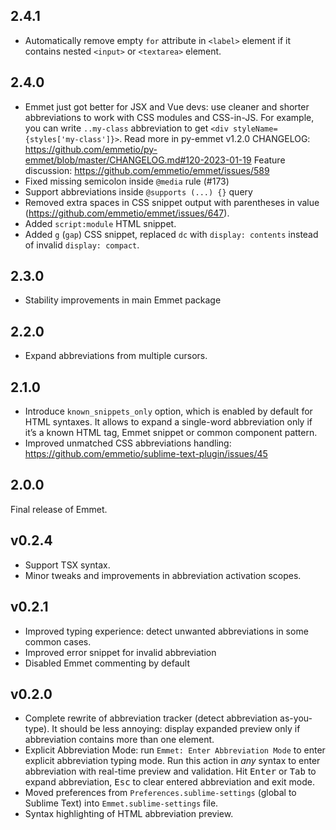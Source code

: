 ## 2.4.1

* Automatically remove empty `for` attribute in `<label>` element if it contains nested `<input>` or `<textarea>` element.

## 2.4.0

* Emmet just got better for JSX and Vue devs: use cleaner and shorter
  abbreviations to work with CSS modules and CSS-in-JS. For example, you can
  write `..my-class` abbreviation to get `<div styleName={styles['my-class']}>`.
  Read more in py-emmet v1.2.0 CHANGELOG: https://github.com/emmetio/py-emmet/blob/master/CHANGELOG.md#120-2023-01-19
  Feature discussion: https://github.com/emmetio/emmet/issues/589
* Fixed missing semicolon inside `@media` rule (#173)
* Support abbreviations inside `@supports (...) {}` query
* Removed extra spaces in CSS snippet output with parentheses in value (https://github.com/emmetio/emmet/issues/647).
* Added `script:module` HTML snippet.
* Added `g` (`gap`) CSS snippet, replaced `dc` with `display: contents` instead of invalid `display: compact`.

## 2.3.0

* Stability improvements in main Emmet package

## 2.2.0

* Expand abbreviations from multiple cursors.

## 2.1.0

* Introduce `known_snippets_only` option, which is enabled by default for HTML syntaxes. It allows to expand a single-word abbreviation only if it’s a known HTML tag, Emmet snippet or common component pattern.
* Improved unmatched CSS abbreviations handling: https://github.com/emmetio/sublime-text-plugin/issues/45


## 2.0.0

Final release of Emmet.

## v0.2.4

* Support TSX syntax.
* Minor tweaks and improvements in abbreviation activation scopes.

## v0.2.1

* Improved typing experience: detect unwanted abbreviations in some common cases.
* Improved error snippet for invalid abbreviation
* Disabled Emmet commenting by default

## v0.2.0

* Complete rewrite of abbreviation tracker (detect abbreviation as-you-type). It should be less annoying: display expanded preview only if abbreviation contains more than one element.
* Explicit Abbreviation Mode: run `Emmet: Enter Abbreviation Mode` to enter explicit abbreviation typing mode. Run this action in *any* syntax to enter abbreviation with real-time preview and validation. Hit <kbd>Enter</kbd> or <kbd>Tab</kbd> to expand abbreviation, <kbd>Esc</kbd> to clear entered abbreviation and exit mode.
* Moved preferences from `Preferences.sublime-settings` (global to Sublime Text) into `Emmet.sublime-settings` file.
* Syntax highlighting of HTML abbreviation preview.
